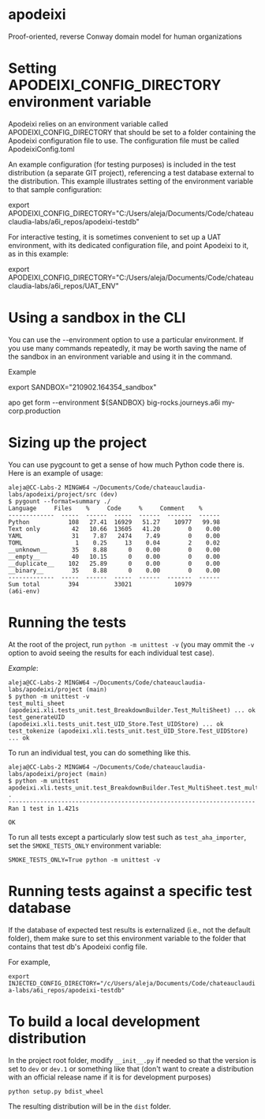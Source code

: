 # apodeixi
Proof-oriented, reverse Conway domain model for human organizations

# Setting APODEIXI_CONFIG_DIRECTORY environment variable

Apodeixi relies on an environment variable called APODEIXI_CONFIG_DIRECTORY that should be set to a folder containing 
the Apodeixi configuration file to use. The configuration file must be called ApodeixiConfig.toml

An example configuration (for testing purposes) is included in the test distribution (a separate GIT project), 
referencing a test database external to the distribution. This example illustrates setting of the environment variable to that sample configuration:

export APODEIXI_CONFIG_DIRECTORY="C:/Users/aleja/Documents/Code/chateauclaudia-labs/a6i_repos/apodeixi-testdb"

For interactive testing, it is sometimes convenient to set up a UAT environment, with its dedicated configuration
file, and point Apodeixi to it, as in this example:

export APODEIXI_CONFIG_DIRECTORY="C:/Users/aleja/Documents/Code/chateauclaudia-labs/a6i_repos/UAT_ENV"

# Using a sandbox in the CLI

You can use the --environment option to use a particular environment.
If you use many commands repeatedly, it may be worth saving the name of the sandbox in an environment variable and using
it in the command.

Example

export SANDBOX="210902.164354_sandbox"

apo get form --environment ${SANDBOX} big-rocks.journeys.a6i my-corp.production

# Sizing up the project

You can use pygcount to get a sense of how much Python code there is. Here is an example of usage:

    aleja@CC-Labs-2 MINGW64 ~/Documents/Code/chateauclaudia-labs/apodeixi/project/src (dev)
    $ pygount --format=summary ./
    Language     Files    %     Code     %     Comment    %
    -------------  -----  ------  -----  ------  -------  ------
    Python           108   27.41  16929   51.27    10977   99.98
    Text only         42   10.66  13605   41.20        0    0.00
    YAML              31    7.87   2474    7.49        0    0.00
    TOML               1    0.25     13    0.04        2    0.02
    __unknown__       35    8.88      0    0.00        0    0.00
    __empty__         40   10.15      0    0.00        0    0.00
    __duplicate__    102   25.89      0    0.00        0    0.00
    __binary__        35    8.88      0    0.00        0    0.00
    -------------  -----  ------  -----  ------  -------  ------
    Sum total        394          33021            10979
    (a6i-env)


# Running the tests

At the root of the project, run `python -m unittest -v` (you may ommit the `-v` option to avoid seeing the results for each individual test case).

*Example*:
 
```
aleja@CC-Labs-2 MINGW64 ~/Documents/Code/chateauclaudia-labs/apodeixi/project (main)
$ python -m unittest -v
test_multi_sheet (apodeixi.xli.tests_unit.test_BreakdownBuilder.Test_MultiSheet) ... ok
test_generateUID (apodeixi.xli.tests_unit.test_UID_Store.Test_UIDStore) ... ok
test_tokenize (apodeixi.xli.tests_unit.test_UID_Store.Test_UIDStore) ... ok
```

To run an individual test, you can do something like this.

```
aleja@CC-Labs-2 MINGW64 ~/Documents/Code/chateauclaudia-labs/apodeixi/project (main)
$ python -m unittest apodeixi.xli.tests_unit.test_BreakdownBuilder.Test_MultiSheet.test_multi_sheet
.
----------------------------------------------------------------------
Ran 1 test in 1.421s

OK
```

To run all tests except a particularly slow test such as `test_aha_importer`, set the `SMOKE_TESTS_ONLY` environment variable:

`SMOKE_TESTS_ONLY=True python -m unittest -v`

# Running tests against a specific test database

If the database of expected test results is externalized (i.e., not the default folder), them make sure to set this 
environment variable to the folder that contains that test db's Apodeixi config file.

For example,

`export INJECTED_CONFIG_DIRECTORY="/c/Users/aleja/Documents/Code/chateauclaudia-labs/a6i_repos/apodeixi-testdb"`

# To build a local development distribution

In the project root folder, modify `__init__.py` if needed so that the version is set to `dev` or `dev.1` or something like that
(don't want to create a distribution with an official release name if it is for development purposes)

`python setup.py bdist_wheel`

The resulting distribution will be in the `dist` folder.
